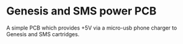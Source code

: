 # Genesis and SMS power PCB
A simple PCB which provides +5V via a micro-usb phone charger to Genesis and SMS cartridges.
